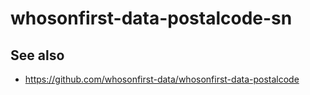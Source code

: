# whosonfirst-data-postalcode-sn

## See also

* https://github.com/whosonfirst-data/whosonfirst-data-postalcode
